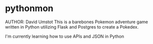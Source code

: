 # pythonmon
AUTHOR: David Umstot
This is a barebones Pokemon adventure game written in Python utilizing Flask and Postgres to create a Pokedex.

I'm currently learning how to use APIs and JSON in Python

